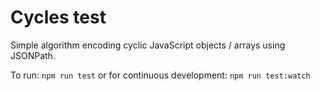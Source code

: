 # Cycles test

Simple algorithm encoding cyclic JavaScript objects / arrays using JSONPath.

To run:
`npm run test`
or for continuous development:
`npm run test:watch`